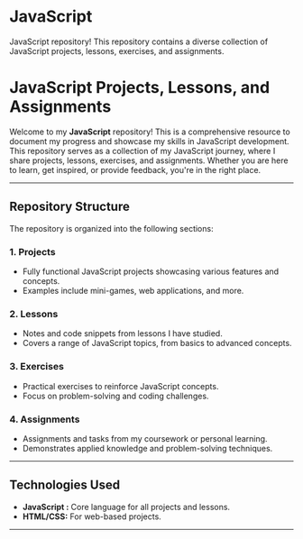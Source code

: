 # JavaScript
JavaScript repository! This repository contains a diverse collection of JavaScript projects, lessons, exercises, and assignments. 
# JavaScript Projects, Lessons, and Assignments

Welcome to my **JavaScript** repository! This is a comprehensive resource to document my progress and showcase my skills in JavaScript development. This repository serves as a collection of my JavaScript journey, where I share projects, lessons, exercises, and assignments. Whether you are here to learn, get inspired, or provide feedback, you're in the right place. 

---

## Repository Structure

The repository is organized into the following sections:

### 1. **Projects**
- Fully functional JavaScript projects showcasing various features and concepts.
- Examples include mini-games, web applications, and more.

### 2. **Lessons**
- Notes and code snippets from lessons I have studied.
- Covers a range of JavaScript topics, from basics to advanced concepts.

### 3. **Exercises**
- Practical exercises to reinforce JavaScript concepts.
- Focus on problem-solving and coding challenges.

### 4. **Assignments**
- Assignments and tasks from my coursework or personal learning.
- Demonstrates applied knowledge and problem-solving techniques.

---



## Technologies Used

- **JavaScript :** Core language for all projects and lessons.
- **HTML/CSS:** For web-based projects.

---
